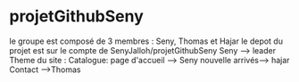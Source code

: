 ﻿# projetGithubSeny
 le groupe est composé de 3 membres : Seny, Thomas et Hajar
 le depot du projet est sur le compte de SenyJalloh/projetGithubSeny 
 Seny --> leader 
 Theme du site : Catalogue:
 page d'accueil --> Seny
 nouvelle arrivés--> hajar
 Contact -->Thomas 
 
 
